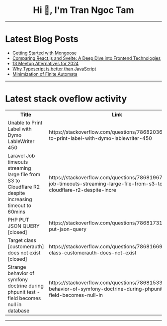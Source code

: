 <h1 align="center">Hi 👋, I'm Tran Ngoc Tam</h1>

---

# Latest Blog Posts 
<!-- BLOG-POST-LIST:START -->
- [Getting Started with Mongoose](https://dev.to/mbugua70/getting-started-with-mongoose-150h)
- [Comparing React.js and Svelte: A Deep Dive into Frontend Technologies](https://dev.to/reverd_ssounds_f3fff44526/comparing-reactjs-and-svelte-a-deep-dive-into-frontend-technologies-2dp4)
- [13 Meetup Alternatives for 2024](https://dev.to/lonare/13-meetupcom-alternatives-for-2024-2jgn)
- [Why Typescript is better than JavaScript](https://dev.to/heythematic/why-typescript-is-better-than-javascript-2d2i)
- [Minimization of Finite Automata](https://dev.to/pushpendra_sharma_f1d2cbe/minimization-of-finite-automata-4ccb)
<!-- BLOG-POST-LIST:END -->

---

# Latest stack oveflow activity
<table>
  <tr><th>Title</th><th>Link</th></tr>
  <!-- STACKOVERFLOW:START --><tr><td>Unable to Print Label with Dymo LableWriter 450</td><td>https://stackoverflow.com/questions/78682036/unable-to-print-label-with-dymo-lablewriter-450</td></tr><tr><td>Laravel Job timeouts streaming large file from S3 to Cloudflare R2 despite increasing timeout to 60mins</td><td>https://stackoverflow.com/questions/78681967/laravel-job-timeouts-streaming-large-file-from-s3-to-cloudflare-r2-despite-incre</td></tr><tr><td>PHP PUT JSON QUERY [closed]</td><td>https://stackoverflow.com/questions/78681731/php-put-json-query</td></tr><tr><td>Target class [customerauth] does not exist [closed]</td><td>https://stackoverflow.com/questions/78681669/target-class-customerauth-does-not-exist</td></tr><tr><td>Strange behavior of symfony doctrine during phpunit test - field becomes null in database</td><td>https://stackoverflow.com/questions/78681533/strange-behavior-of-symfony-doctrine-during-phpunit-test-field-becomes-null-in</td></tr><!-- STACKOVERFLOW:END -->
</table>

---


